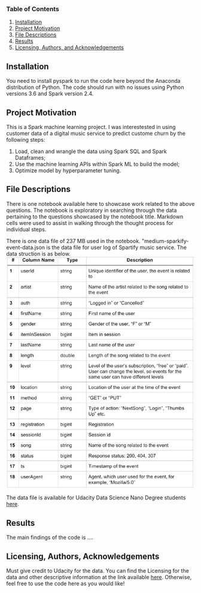 ### Table of Contents

1. [Installation](#installation)
2. [Project Motivation](#motivation)
3. [File Descriptions](#files)
4. [Results](#results)
5. [Licensing, Authors, and Acknowledgements](#licensing)

## Installation <a name="installation"></a>

You need to install pyspark to run the code here beyond the Anaconda distribution of Python.  The code should run with no issues using Python versions 3.6 and Spark version 2.4.

## Project Motivation <a name="motivation"></a>

This is a Spark machine learning project. I was interestested in using customer data of a digital music service to predict custome churn by the following steps:

1. Load, clean and wrangle the data using Spark SQL and Spark Dataframes;
2. Use the machine learning APIs within Spark ML to build the model;
3. Optimize model by hyperparameter tuning.

## File Descriptions <a name="files"></a>

There is one notebook available here to showcase work related to the above questions. The notebook is exploratory in searching through the data pertaining to the questions showcased by the notebook title.  Markdown cells were used to assist in walking through the thought process for individual steps.  

There is one data file of 237 MB used in the notebook. "medium-sparkify-event-data.json is the data file for user log of Spartify music service. The data struction is as below. ![ ](data_structure.jpg)

The data file is available for Udacity Data Science Nano Degree students [here](https://video.udacity-data.com/topher/2018/December/5c1d6681_medium-sparkify-event-data/medium-sparkify-event-data.json).

## Results <a name="results"></a>

The main findings of the code is ....

## Licensing, Authors, Acknowledgements <a name="licensing"></a>

Must give credit to Udacity for the data.  You can find the Licensing for the data and other descriptive information at the link available [here](https://classroom.udacity.com/nanodegrees/nd025/parts/3e1c3447-39e1-476e-a5f3-8822fa52f9a3/modules/78172901-c80c-4d14-9640-bf10d509f0b9/lessons/ddbf749e-6536-4081-bf9f-9c20e59aee8c/concepts/373ea389-9540-42dc-916d-fcaa63359d53).  Otherwise, feel free to use the code here as you would like! 
